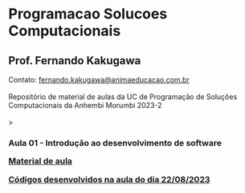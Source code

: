 # Programacao Solucoes Computacionais
<h2>Prof. Fernando Kakugawa</h2>
Contato: <a href="mailto:fernando.kakugawa@animaeducacao.com.br">fernando.kakugawa@animaeducacao.com.br</a><br>

<br>
Repositório de material de aulas da UC de Programação de Soluções Computacionais da Anhembi Morumbi 2023-2<br>
<br>
><h3><Strong>Aula 01 - Introdução ao desenvolvimento de software
<p><a href="https://github.com/fkakugawa/ProgramacaoSolucoesComputacionais/blob/main/Aula02-Introdu%C3%A7%C3%A3o%20ao%20Desenvolvimento%20de%20Software.pdf">Material de aula</a></p> 
<p><a href="https://github.com/fkakugawa/ProgramacaoSolucoesComputacionais/tree/main/MeuPrimeiroProjeto">Códigos desenvolvidos na aula do dia 22/08/2023</a></p>

